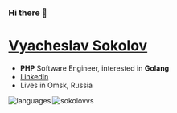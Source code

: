 ### Hi there 👋

# [Vyacheslav Sokolov](https://sokolovvs.github.io/)

- **PHP** Software Engineer, interested in **Golang**
- [LinkedIn](https://www.linkedin.com/in/sokolovvs)
- Lives in Omsk, Russia

<p>
  &nbsp;
  <img align="left" src="https://github-readme-stats.vercel.app/api/top-langs/?username=sokolovvs&layout=compact&langs_count=10&hide=html,jupyter%20notebook,css,scss,blade,twig,mako" alt="languages" />
  <img align="left" src="https://github-readme-stats.vercel.app/api?username=sokolovvs&show_icons=true" alt="sokolovvs" />
</p>
